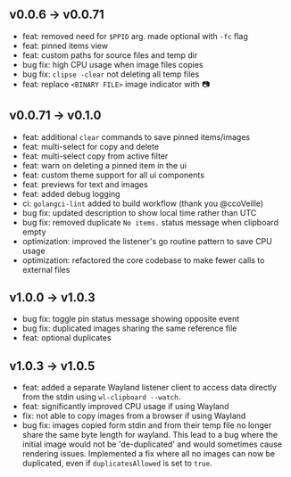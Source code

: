 ## v0.0.6 -> v0.0.71

- feat: removed need for `$PPID` arg. made optional with `-fc` flag
- feat: pinned items view
- feat: custom paths for source files and temp dir 
- bug fix: high CPU usage when image files copies
- bug fix: `clipse -clear` not deleting all temp files
- feat: replace `<BINARY FILE>` image indicator with 📷

## v0.0.71 -> v0.1.0

- feat: additional `clear` commands to save pinned items/images
- feat: multi-select for copy and delete
- feat: multi-select copy from active filter
- feat: warn on deleting a pinned item in the ui
- feat: custom theme support for all ui components   
- feat: previews for text and images
- feat: added debug logging 
- ci: `golangci-lint` added to build workflow (thank you @ccoVeille)
- bug fix: updated description to show local time rather than UTC
- bug fix: removed duplicate `No items.` status message when clipboard empty
- optimization: improved the listener's go routine pattern to save CPU usage 
- optimization: refactored the core codebase to make fewer calls to external files

## v1.0.0 -> v1.0.3

- bug fix: toggle pin status message showing opposite event
- bug fix: duplicated images sharing the same reference file
- feat: optional duplicates

## v1.0.3 -> v1.0.5

- feat: added a separate Wayland listener client to access data directly from the stdin using `wl-clipboard --watch`. 
- feat: significantly improved CPU usage if using Wayland 
- fix: not able to copy images from a browser if using Wayland
- bug fix: images copied form stdin and from their temp file no longer share the same byte length for wayland. This lead to a bug where the initial image would not be 'de-duplicated' and would sometimes cause rendering issues. Implemented a fix where all no images can now be duplicated, even if `duplicatesAllowed` is set to `true`. 


